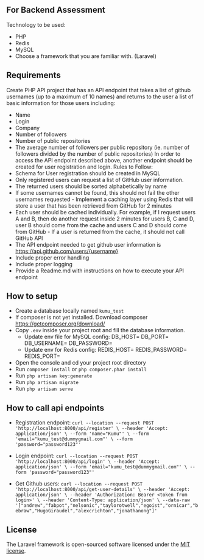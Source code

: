 ## For Backend Assessment
Technology to be used:
- PHP
- Redis
- MySQL
- Choose a framework that you are familiar with. (Laravel)

## Requirements
Create PHP API project that has an API endpoint that takes a list of github usernames (up to a maximum of 10 names) and returns to the user a list of basic information for those users including: 
- Name 
- Login 
- Company 
- Number of followers 
- Number of public repositories 
- The average number of followers per public repository (ie. number of followers divided by the number of public repositories) 
In order to access the API endpoint described above, another endpoint should be created for user registration and login. 
Rules to Follow: 
- Schema for User registration should be created in MySQL 
- Only registered users can request a list of GitHub user information. 
- The returned users should be sorted alphabetically by name 
- If some usernames cannot be found, this should not fail the other usernames requested - Implement a caching layer using Redis that will store a user that has been retrieved from GitHub for 2 minutes 
- Each user should be cached individually. For example, if I request users A and B, then do another request inside 2 minutes for users B, C and D, user B should come from the cache and users C and D should come from GitHub - If a user is returned from the cache, it should not call GitHub API 
- The API endpoint needed to get github user information is 
https://api.github.com/users/{username} 
- Include proper error handling 
- Include proper logging 
- Provide a Readme.md with instructions on how to execute your API endpoint

## How to setup
- Create a database locally named `kumu_test` 
- If composer is not yet installed. Download composer https://getcomposer.org/download/
- Copy `.env` inside your project root and fill the database information.
  - Update env file for MySQL config:
    DB_HOST=<host>
    DB_PORT=<port>
    DB_USERNAME=<database username>
    DB_PASSWORD=<database password>
  - Update env for Redis config:
    REDIS_HOST=<host>
    REDIS_PASSWORD=<password>
    REDIS_PORT=<port>
- Open the console and cd your project root directory
- Run `composer install` or ```php composer.phar install```
- Run `php artisan key:generate` 
- Run `php artisan migrate`
- Run `php artisan serve`

## How to call api endpoints
- Registration endpoint:
`curl --location --request POST 'http://localhost:8000/api/register' \
--header 'Accept: application/json' \
--form 'name="Kumu"' \
--form 'email="kumu_test@dummygmail.com"' \
--form 'password="password123"'`

- Login endpoint:
`curl --location --request POST 'http://localhost:8000/api/login' \
--header 'Accept: application/json' \
--form 'email="kumu_test@dummygmail.com"' \
--form 'password="password123"'`

- Get Github users:
`curl --location --request POST 'http://localhost:8000/api/get-user-details' \
--header 'Accept: application/json' \
--header 'Authorization: Bearer <token from login>' \
--header 'Content-Type: application/json' \
--data-raw '["andrew","fabpot","nelsonic","taylorotwell","egoist","ornicar","bebraw","HugoGiraudel","alexcrichton","jonathanong"]'`


## License

The Laravel framework is open-sourced software licensed under the [MIT license](https://opensource.org/licenses/MIT).
